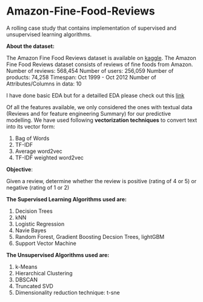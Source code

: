 # Amazon-Fine-Food-Reviews
A rolling case study that contains implementation of supervised and unsupervised learning algorithms.

**About the dataset:**

The Amazon Fine Food Reviews dataset is available on [kaggle](https://www.kaggle.com/snap/amazon-fine-food-reviews). The Amazon Fine Food Reviews dataset consists of reviews of fine foods from Amazon.
Number of reviews: 568,454
Number of users: 256,059
Number of products: 74,258
Timespan: Oct 1999 - Oct 2012
Number of Attributes/Columns in data: 10

I have done basic EDA but for a detailled EDA please check out this [link](https://nycdatascience.com/blog/student-works/amazon-fine-foods-visualization/)

Of all the features available, we only considered the ones with textual data (Reviews and for feature engineering Summary) for our predictive modelling. We have used following **vectorization techniques** to convert text into its vector form:

1. Bag of Words
2. TF-IDF
3. Average word2vec
4. TF-IDF weighted word2vec


**Objective**:

Given a review, determine whether the review is positive (rating of 4 or 5) or negative (rating of 1 or 2)

**The Supervised Learning Algorithms used are:**
1. Decision Trees
2. kNN
3. Logistic Regression
4. Navie Bayes
5. Random Forest, Gradient Boosting Decsion Trees, lightGBM
6. Support Vector Machine

**The Unsupervised Algorithms used are:**
1. k-Means 
2. Hierarchical Clustering
3. DBSCAN 
4. Truncated SVD
5. Dimensionality reduction technique: t-sne
